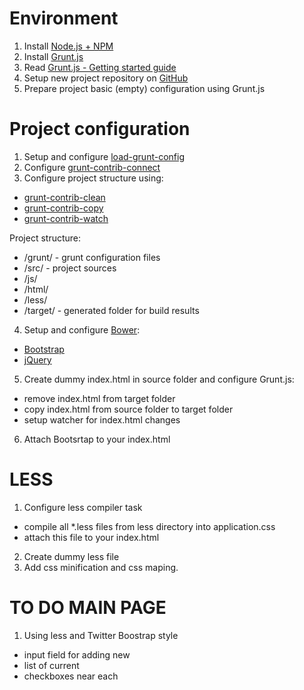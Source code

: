 # Environment
1. Install [Node.js + NPM](https://nodejs.org/)
2. Install [Grunt.js](http://gruntjs.com/)
3. Read [Grunt.js - Getting started guide](http://gruntjs.com/getting-started)
4. Setup new project repository on [GitHub](https://github.com/)
5. Prepare project basic (empty) configuration using Grunt.js

# Project configuration
1. Setup and configure [load-grunt-config](https://github.com/firstandthird/load-grunt-config)
2. Configure [grunt-contrib-connect](https://github.com/gruntjs/grunt-contrib-connect)
3. Configure project structure using:
 - [grunt-contrib-clean](https://github.com/gruntjs/grunt-contrib-clean)
 - [grunt-contrib-copy](https://github.com/gruntjs/grunt-contrib-copy)
 - [grunt-contrib-watch](https://github.com/gruntjs/grunt-contrib-watch)
 
 Project structure:
 - /grunt/ - grunt configuration files
 - /src/ - project sources
  - /js/
  - /html/
  - /less/
 - /target/ - generated folder for build results
4. Setup and configure [Bower](http://bower.io/):
 - [Bootstrap](http://getbootstrap.com/)
 - [jQuery](https://jquery.com/)
5. Create dummy index.html in source folder and configure Grunt.js:
 - remove index.html from target folder
 - copy index.html from source folder to target folder
 - setup watcher for index.html changes
6. Attach Bootsrtap to your index.html

# LESS
1. Configure less compiler task
 - compile all *.less files from less directory into application.css
 - attach this file to your index.html
2. Create dummy less file
3. Add css minification and css maping. 

# TO DO MAIN PAGE
1. Using less and Twitter Boostrap style
 - input field for adding new
 - list of current
 - checkboxes near each
